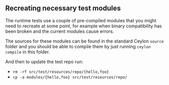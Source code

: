 
## Recreating necessary test modules

The runtime tests use a couple of pre-compiled modules that you might need to recreate
at some point, for example when binary compatibility has been broken and the current
modules cause errors.

The sources for these modules can be found in the standard Ceylon `source` folder
and you should be able to compile them by just running `ceylon compile` in this folder.

And then to update the test repo run:

 - `rm -rf src/test/resources/repo/{hello,foo}`
 - `cp -a modules/{hello,foo} src/test/resources/repo/`


